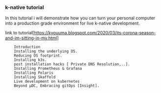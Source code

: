 ### k-native tutorial 
In this tutorial i will demonstrate how you can turn your personal computer into a production grade environment for live k-native development.

link to tutorial[https://kyouuma.blogspot.com/2020/03/its-corona-season-and-im-sitting-in-my.html]


        Introduction
        Installing the underlying OS.
        Reducing OS footprint.
        Installing k3s.
        post installation hacks [ Private DNS Resolution,..].
        Installing Prometheus & Grafana
        Installing Polaris
        Installing Skaffold
        Live development on kubernetes
        Beyond μDC, Embracing gitOps [Insight].
